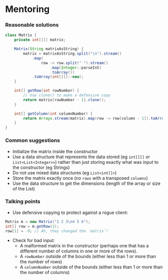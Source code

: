 # Mentoring

### Reasonable solutions

```java
class Matrix {
    private int[][] matrix;

    Matrix(String matrixAsString) {
        matrix = matrixAsString.split("\n").stream()
            .map(
                row -> row.split(" ").stream()
                    .map(Integer::parseInt)
                    .toArray())
            .toArray(int[][]::new);
    }

    int[] getRow(int rowNumber) {
        // Use clone() to make a defensive copy
        return matrix[rowNumber - 1].clone();
    }

    int[] getColumn(int columnNumber) {
        return Arrays.stream(matrix).map(row -> row[column - 1]).toArray();
    }
}
```

### Common suggestions

- Initialize the matrix inside the constructor
- Use a data structure that represents the data stored (eg `int[][]` or `List<List<Integer>>`) rather than just storing
  exactly what was input to the constructor (eg Strings)
- Do not use mixed data structures (eg `List<int[]>`)
- Store the matrix exactly once (no `rows` with a transposed `columns`)
- Use the data structure to get the dimensions (length of the array or size of the List)

### Talking points

- Use defensive copying to protect against a rogue client:
```java
Matrix m = new Matrix("1 2 3\n4 5 6");
int[] row = m.getRow(1);
row[1] = -9; // Ah, they changed the `matrix`!
```
- Check for bad input:
  - A malformed matrix in the constructor (perhaps one that has a different number of columns in one or more of the rows).
  - A `rowNumber` outside of the bounds (either less than 1 or more than the number of rows)
  - A `columnNumber` outside of the bounds (either less than 1 or more than the number of columns)